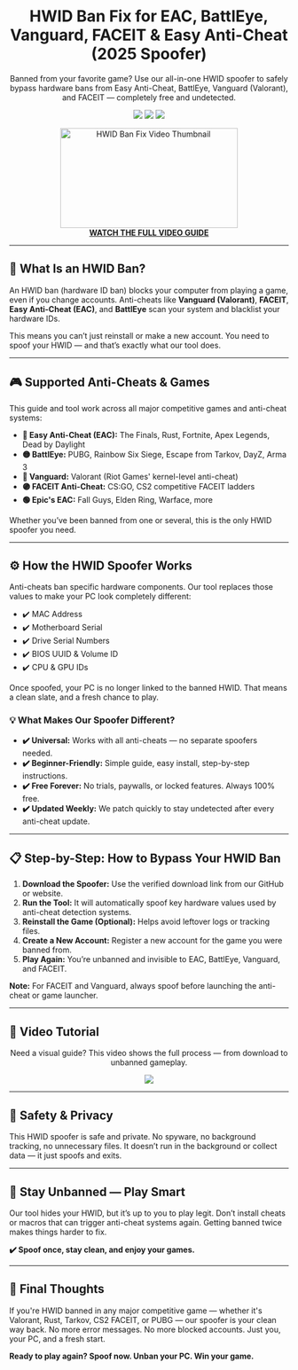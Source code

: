 <h1 align="center">HWID Ban Fix for EAC, BattlEye, Vanguard, FACEIT & Easy Anti-Cheat (2025 Spoofer)</h1>
<p align="center">Banned from your favorite game? Use our all-in-one HWID spoofer to safely bypass hardware bans from Easy Anti-Cheat, BattlEye, Vanguard (Valorant), and FACEIT — completely free and undetected.</p>

<p align="center">
  <img src="https://img.shields.io/badge/Status-Tested%20%26%20Working-brightgreen?style=flat-square" />
  <img src="https://img.shields.io/badge/Covers-EAC%20%7C%20BattlEye%20%7C%20Vanguard%20%7C%20FACEIT-blue?style=flat-square" />
  <img src="https://img.shields.io/badge/Updated-2025-orange?style=flat-square" />
</p>

<p align="center">
  <a href="https://www.youtube.com/watch?v=b8XyEwxpccE" target="_blank">
    <img src="https://i.ytimg.com/vi/b8XyEwxpccE/hqdefault.jpg" alt="HWID Ban Fix Video Thumbnail" width="320" height="180" />
    <br><strong>WATCH THE FULL VIDEO GUIDE</strong>
  </a>
</p>

<hr />

<h2>🔎 What Is an HWID Ban?</h2>
<p>An HWID ban (hardware ID ban) blocks your computer from playing a game, even if you change accounts. Anti-cheats like <strong>Vanguard (Valorant)</strong>, <strong>FACEIT</strong>, <strong>Easy Anti-Cheat (EAC)</strong>, and <strong>BattlEye</strong> scan your system and blacklist your hardware IDs.</p>

<p>This means you can’t just reinstall or make a new account. You need to spoof your HWID — and that’s exactly what our tool does.</p>

<hr />

<h2>🎮 Supported Anti-Cheats & Games</h2>
<p>This guide and tool work across all major competitive games and anti-cheat systems:</p>

<ul>
  <li><strong>🔵 Easy Anti-Cheat (EAC):</strong> The Finals, Rust, Fortnite, Apex Legends, Dead by Daylight</li>
  <li><strong>🟡 BattlEye:</strong> PUBG, Rainbow Six Siege, Escape from Tarkov, DayZ, Arma 3</li>
  <li><strong>🔴 Vanguard:</strong> Valorant (Riot Games' kernel-level anti-cheat)</li>
  <li><strong>🟣 FACEIT Anti-Cheat:</strong> CS:GO, CS2 competitive FACEIT ladders</li>
  <li><strong>🟢 Epic's EAC:</strong> Fall Guys, Elden Ring, Warface, more</li>
</ul>

<p>Whether you’ve been banned from one or several, this is the only HWID spoofer you need.</p>

<hr />

<h2>⚙️ How the HWID Spoofer Works</h2>
<p>Anti-cheats ban specific hardware components. Our tool replaces those values to make your PC look completely different:</p>

<ul>
  <li>✔️ MAC Address</li>
  <li>✔️ Motherboard Serial</li>
  <li>✔️ Drive Serial Numbers</li>
  <li>✔️ BIOS UUID & Volume ID</li>
  <li>✔️ CPU & GPU IDs</li>
</ul>

<p>Once spoofed, your PC is no longer linked to the banned HWID. That means a clean slate, and a fresh chance to play.</p>

<h3>💡 What Makes Our Spoofer Different?</h3>
<ul>
  <li><strong>✔️ Universal:</strong> Works with all anti-cheats — no separate spoofers needed.</li>
  <li><strong>✔️ Beginner-Friendly:</strong> Simple guide, easy install, step-by-step instructions.</li>
  <li><strong>✔️ Free Forever:</strong> No trials, paywalls, or locked features. Always 100% free.</li>
  <li><strong>✔️ Updated Weekly:</strong> We patch quickly to stay undetected after every anti-cheat update.</li>
</ul>

<hr />

<h2>📋 Step-by-Step: How to Bypass Your HWID Ban</h2>

<ol>
  <li><strong>Download the Spoofer:</strong> Use the verified download link from our GitHub or website.</li>
  <li><strong>Run the Tool:</strong> It will automatically spoof key hardware values used by anti-cheat detection systems.</li>
  <li><strong>Reinstall the Game (Optional):</strong> Helps avoid leftover logs or tracking files.</li>
  <li><strong>Create a New Account:</strong> Register a new account for the game you were banned from.</li>
  <li><strong>Play Again:</strong> You’re unbanned and invisible to EAC, BattlEye, Vanguard, and FACEIT.</li>
</ol>

<p><strong>Note:</strong> For FACEIT and Vanguard, always spoof before launching the anti-cheat or game launcher.</p>

<hr />

<h2>🎥 Video Tutorial</h2>
<p align="center">Need a visual guide? This video shows the full process — from download to unbanned gameplay.</p>

<p align="center">
  <a href="https://www.youtube.com/watch?v=b8XyEwxpccE" target="_blank">
    <img src="https://img.shields.io/badge/Watch%20Step-by-Step%20Video-Click%20Here-red?style=for-the-badge&logo=youtube" />
  </a>
</p>

<hr />

<h2>🔐 Safety & Privacy</h2>
<p>This HWID spoofer is safe and private. No spyware, no background tracking, no unnecessary files. It doesn’t run in the background or collect data — it just spoofs and exits.</p>

<hr />

<h2>🛑 Stay Unbanned — Play Smart</h2>
<p>Our tool hides your HWID, but it’s up to you to play legit. Don’t install cheats or macros that can trigger anti-cheat systems again. Getting banned twice makes things harder to fix.</p>

<p><strong>✔️ Spoof once, stay clean, and enjoy your games.</strong></p>

<hr />

<h2>🏁 Final Thoughts</h2>
<p>If you're HWID banned in any major competitive game — whether it's Valorant, Rust, Tarkov, CS2 FACEIT, or PUBG — our spoofer is your clean way back. No more error messages. No more blocked accounts. Just you, your PC, and a fresh start.</p>

<p><strong>Ready to play again? Spoof now. Unban your PC. Win your game.</strong></p>
